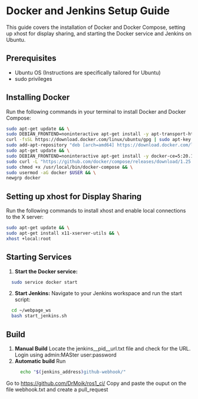 # Docker and Jenkins Setup Guide

This guide covers the installation of Docker and Docker Compose, setting up xhost for display sharing, and starting the Docker service and Jenkins on Ubuntu.

## Prerequisites

- Ubuntu OS (Instructions are specifically tailored for Ubuntu)
- sudo privileges

## Installing Docker

Run the following commands in your terminal to install Docker and Docker Compose:

```bash
sudo apt-get update && \
sudo DEBIAN_FRONTEND=noninteractive apt-get install -y apt-transport-https ca-certificates curl software-properties-common && \
curl -fsSL https://download.docker.com/linux/ubuntu/gpg | sudo apt-key add - && \
sudo add-apt-repository "deb [arch=amd64] https://download.docker.com/linux/ubuntu $(lsb_release -cs) stable" && \
sudo apt-get update && \
sudo DEBIAN_FRONTEND=noninteractive apt-get install -y docker-ce=5:20.10.12~3-0~ubuntu-focal docker-ce-cli=5:20.10.12~3-0~ubuntu-focal containerd.io && \
sudo curl -L "https://github.com/docker/compose/releases/download/1.25.0/docker-compose-$(uname -s)-$(uname -m)" -o /usr/local/bin/docker-compose && \
sudo chmod +x /usr/local/bin/docker-compose && \
sudo usermod -aG docker $USER && \
newgrp docker
```
## Setting up xhost for Display Sharing

Run the following commands to install xhost and enable local connections to the X server:
```bash
sudo apt-get update && \
sudo apt-get install x11-xserver-utils && \
xhost +local:root
```

## Starting Services

1. **Start the Docker service:**
  ```bash
    sudo service docker start
 ```
2. **Start Jenkins:**
    Navigate to your Jenkins workspace and run the start script:
  ```bash
    cd ~/webpage_ws
    bash start_jenkins.sh
```

## Build
1. **Manual Build**
  Locate the jenkins__pid__url.txt file and check for the URL. Login using admin:MASter user:password
2. **Automatic build**
  Run
    ```bash
      echo "$(jenkins_address)github-webhook/"
    ```
  Go to https://github.com/DrMoik/ros1_ci/ Copy and paste the ouput on the file webhook.txt and create a pull_request
